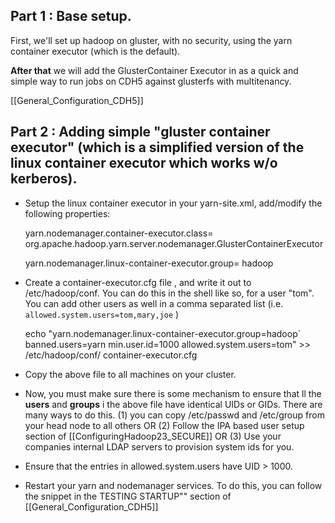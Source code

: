 ## Part 1 : Base setup.

First, we'll set up hadoop on gluster, with no security, using the yarn container executor (which is the default).

**After that** we will add the GlusterContainer Executor in as a quick and simple way to run jobs on CDH5 against glusterfs with multitenancy.

[[General_Configuration_CDH5]]

## Part 2 : Adding simple "gluster container executor" (which is a simplified version of the linux container executor which works w/o kerberos).


* Setup the linux container executor in your yarn-site.xml, add/modify the following properties:

    yarn.nodemanager.container-executor.class=     org.apache.hadoop.yarn.server.nodemanager.GlusterContainerExecutor

    yarn.nodemanager.linux-container-executor.group=
        hadoop

* Create a container-executor.cfg file , and write it out to /etc/hadoop/conf.  You can do this in the shell like so, for a user "tom".  You can add other users as well in a comma separated list (i.e. `allowed.system.users=tom,mary,joe` )

    echo "yarn.nodemanager.linux-container-executor.group=hadoop`
    banned.users=yarn
    min.user.id=1000
    allowed.system.users=tom" >> /etc/hadoop/conf/ container-executor.cfg

* Copy the above file to all machines on your cluster. 

* Now, you must make sure there is some mechanism to ensure that ll the **users** and **groups** i the above file have identical UIDs or GIDs.   There are many ways to do this.  (1) you can copy /etc/passwd and /etc/group from your head node to all others OR  (2) Follow the IPA based user setup section of  [[ConfiguringHadoop23_SECURE]] OR (3) Use your companies internal LDAP servers to provision system ids for you.    

* Ensure that the entries in allowed.system.users have UID > 1000.  

* Restart your yarn and nodemanager services.  To do this, you can follow the snippet in the TESTING STARTUP""  section of  [[General_Configuration_CDH5]]


